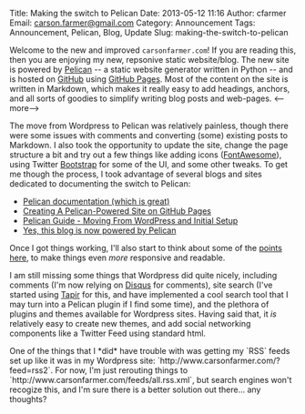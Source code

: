 Title: Making the switch to Pelican
Date: 2013-05-12 11:16
Author: cfarmer
Email: carson.farmer@gmail.com
Category: Announcement
Tags: Announcement, Pelican, Blog, Update
Slug: making-the-switch-to-pelican

Welcome to the new and improved `carsonfarmer.com`! If you are reading this, then
you are enjoying my new, repsonive static website/blog. The new site is powered 
by [Pelican][pelican] -- a static website generator written in Python -- and is hosted 
on [GitHub][github] using [GitHub Pages][gh-pages]. Most of the content on the 
site is written in Markdown, which makes it really easy to add headings, anchors, 
and all sorts of goodies to simplify writing blog posts and web-pages.
<--more-->

The move from Wordpress to Pelican was relatively painless, though there were
some issues with comments and converting (some) existing posts to Markdown. I
also took the opportunity to update the site, change the page structure a bit
and try out a few things like adding icons ([FontAwesome][font-awesome]), using 
Twitter [Bootstrap][bootstrap] for some of the UI, and some other tweaks. To get 
me though the process, I took advantage of several blogs and sites dedicated to 
documenting the switch to Pelican:

* [Pelican documentation (which is great)][pelican-docs]
* [Creating A Pelican-Powered Site on GitHub Pages][magically-us]
* [Pelican Guide - Moving From WordPress and Initial Setup][pelican-guide]
* [Yes, this blog is now powered by Pelican][powered-by-pelican]

Once I got things working, I'll also start to think about some of the 
[points here], to make things even _more_ responsive and readable.

I am still missing some things that Wordpress did quite nicely, including
comments (I'm now relying on [Disqus][disqus] for comments), site search (I've 
started using [Tapir][tapir] for this, and have implemented a cool search tool 
that I may turn into a Pelican plugin if I find some time), and the plethora of 
plugins and themes available for Wordpress sites. Having said that, it *is* 
relatively easy to create new themes, and add social networking components like 
a Twitter Feed using standard html. 

<p class="note right shadow">
One of the things that I *did* have trouble with was getting my `RSS` feeds set 
up like it was in my Wordpress site: `http://www.carsonfarmer.com/?feed=rss2`.
For now, I'm just rerouting things to `http://www.carsonfarmer.com/feeds/all.rss.xml`, 
but search engines won't recogize this, and I'm sure there is a better solution 
out there... any thoughts?
</p>

[font-awesome]: http://fortawesome.github.io/Font-Awesome/
[pelican]: http://blog.getpelican.com/
[github]: https://github.com/
[gh-pages]: http://pages.github.com/
[bootstrap]: http://twitter.github.io/bootstrap/
[magically-us]: http://magically.us/2013-02-03/creating-a-pelican-powered-site-on-github-pages.html
[pelican-docs]: http://docs.getpelican.com/
[points here]: http://arunrocks.com/moving-blogs-to-pelican/
[powered-by-pelican]: http://blog.aclark.net/2012/09/21/yes-this-blog-is-now-powered-by-pelican/
[pelican-guide]: http://www.macdrifter.com/2012/08/pelican-guide-moving-from-wordpress-and-initial-setup.html
[disqus]: http://disqus.com/
[tapir]: http://tapirgo.com/

